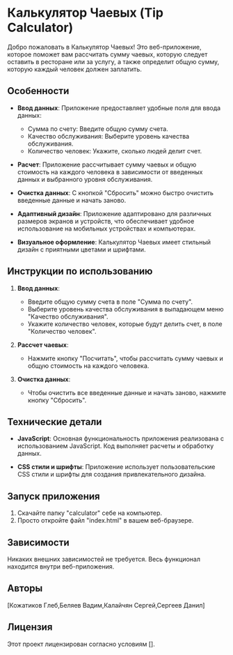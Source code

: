 # Калькулятор Чаевых (Tip Calculator)

Добро пожаловать в Калькулятор Чаевых! Это веб-приложение, которое поможет вам рассчитать сумму чаевых, которую следует оставить в ресторане или за услугу, а также определит общую сумму, которую каждый человек должен заплатить.

## Особенности

- **Ввод данных**: Приложение предоставляет удобные поля для ввода данных:
  - Сумма по счету: Введите общую сумму счета.
  - Качество обслуживания: Выберите уровень качества обслуживания.
  - Количество человек: Укажите, сколько людей делит счет.

- **Расчет**: Приложение рассчитывает сумму чаевых и общую стоимость на каждого человека в зависимости от введенных данных и выбранного уровня обслуживания.

- **Очистка данных**: С кнопкой "Сбросить" можно быстро очистить введенные данные и начать заново.

- **Адаптивный дизайн**: Приложение адаптировано для различных размеров экранов и устройств, что обеспечивает удобное использование на мобильных устройствах и компьютерах.

- **Визуальное оформление**: Калькулятор Чаевых имеет стильный дизайн с приятными цветами и шрифтами.

## Инструкции по использованию

1. **Ввод данных**:
   - Введите общую сумму счета в поле "Сумма по счету".
   - Выберите уровень качества обслуживания в выпадающем меню "Качество обслуживания".
   - Укажите количество человек, которые будут делить счет, в поле "Количество человек".

2. **Рассчет чаевых**:
   - Нажмите кнопку "Посчитать", чтобы рассчитать сумму чаевых и общую стоимость на каждого человека.

3. **Очистка данных**:
   - Чтобы очистить все введенные данные и начать заново, нажмите кнопку "Сбросить".

## Технические детали

- **JavaScript**: Основная функциональность приложения реализована с использованием JavaScript. Код выполняет расчеты и обработку данных.

- **CSS стили и шрифты**: Приложение использует пользовательские CSS стили и шрифты для создания привлекательного дизайна.

## Запуск приложения

1. Скачайте папку "calculator" себе на компьютер.
2. Просто откройте файл "index.html" в вашем веб-браузере.

## Зависимости

Никаких внешних зависимостей не требуется. Весь функционал находится внутри веб-приложения.

## Авторы

[Кожатиков Глеб,Беляев Вадим,Калайчян Сергей,Сергеев Данил]

## Лицензия

Этот проект лицензирован согласно условиям [].
